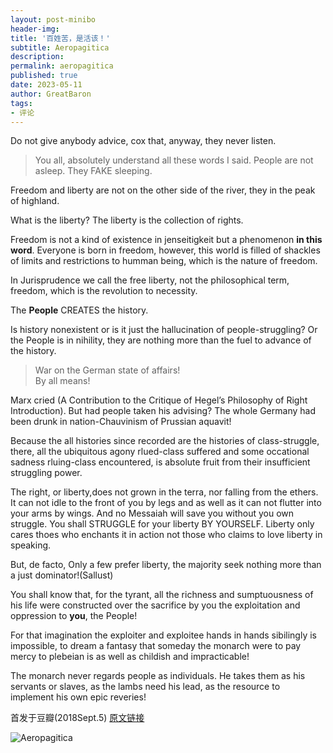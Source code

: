 ```yaml
---
layout: post-minibo
header-img: 
title: '百姓苦，是活该！'
subtitle: Aeropagitica
description:
permalink: aeropagitica
published: true
date: 2023-05-11
author: GreatBaron
tags:
- 评论
---
```


Do not give anybody advice, cox that, anyway, they never listen.

> You all, absolutely understand all these words I said. People are not asleep. They FAKE sleeping.

Freedom and liberty are not on the other side of the river, they in the peak of highland.

What is the liberty? The liberty is the collection of rights.

Freedom is not a kind of existence in jenseitigkeit but a phenomenon **in this word**. Everyone is born in freedom, however, this world is filled of shackles of limits and restrictions to humman being, which is the nature of freedom.

In Jurisprudence we call the free liberty, not the philosophical term, freedom, which is the revolution to necessity.

The **People** CREATES the history.

Is history nonexistent or is it just the hallucination of people-struggling? Or the People is in nihility, they are nothing more than the fuel to advance of the history.

> War on the German state of affairs!  
> By all means!

Marx cried (A Contribution to the Critique of Hegel’s Philosophy of Right Introduction). But had people taken his advising? The whole Germany had been drunk in nation-Chauvinism of Prussian aquavit!

Because the all histories since recorded are the histories of class-struggle, there, all the ubiquitous agony rlued-class suffered and some occational sadness rluing-class encountered, is absolute fruit from their insufficient struggling power.

The right, or liberty,does not grown in the terra, nor falling from the ethers. It can not idle to the front of you by legs and as well as it can not flutter into your arms by wings. And no Messaiah will save you without you own struggle. You shall STRUGGLE for your liberty BY YOURSELF. Liberty only cares thoes who enchants it in action not those who claims to love liberty in speaking.

But, de facto, Only a few prefer liberty, the majority seek nothing more than a just dominator!(Sallust)

You shall know that, for the tyrant, all the richness and sumptuousness of his life were constructed over the sacrifice by you the exploitation and oppression to **you**, the People!

For that imagination the exploiter and exploitee hands in hands sibilingly is impossible, to dream a fantasy that someday the monarch were to pay mercy to plebeian is as well as childish and impracticable!

The monarch never regards people as individuals. He takes them as his servants or slaves, as the lambs need his lead, as the resource to implement his own epic reveries!

首发于豆瓣(2018Sept.5) [原文链接](https://www.douban.com/note/689136614/)

![Aeropagitica](https://pic2.imgdb.cn/item/645db3610d2dde5777e6b49c.jpg)
